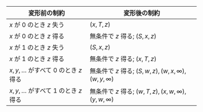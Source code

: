| 変形前の制約 | 変形後の制約 |
| --- | --- |
| $x$ が $0$ のとき $z$ 失う | $(x, T, z)$ |
| $x$ が $0$ のとき $z$ 得る | 無条件で $z$ 得る; $(S, x, z)$ |
| $x$ が $1$ のとき $z$ 失う | $(S, x, z)$ |
| $x$ が $1$ のとき $z$ 得る | 無条件で $z$ 得る; $(x, T, z)$ |
| $x, y, \dots$ がすべて $0$ のとき $z$ 得る | 無条件で $z$ 得る; $(S, w, z), (w, x, \infty), (w, y, \infty)$ |
| $x, y, \dots$ がすべて $1$ のとき $z$ 得る | 無条件で $z$ 得る; $(w, T, z), (x, w, \infty), (y, w, \infty)$ |
